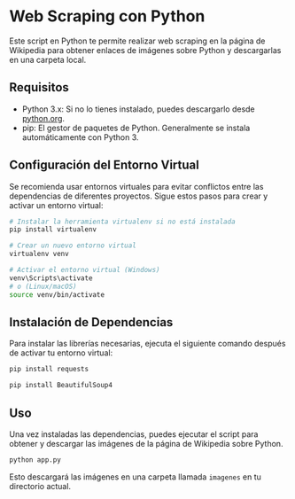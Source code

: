 # Web Scraping con Python

Este script en Python te permite realizar web scraping en la página de Wikipedia para obtener enlaces de imágenes sobre Python y descargarlas en una carpeta local.

## Requisitos 
- Python 3.x: Si no lo tienes instalado, puedes descargarlo desde [python.org](https://www.python.org/downloads/).
- pip: El gestor de paquetes de Python. Generalmente se instala automáticamente con Python 3.

## Configuración del Entorno Virtual

Se recomienda usar entornos virtuales para evitar conflictos entre las dependencias de diferentes proyectos. Sigue estos pasos para crear y activar un entorno virtual:

```bash
# Instalar la herramienta virtualenv si no está instalada
pip install virtualenv

# Crear un nuevo entorno virtual
virtualenv venv

# Activar el entorno virtual (Windows)
venv\Scripts\activate
# o (Linux/macOS)
source venv/bin/activate
```

## Instalación de Dependencias
Para instalar las librerías necesarias, ejecuta el siguiente comando después de activar tu entorno virtual:

```bash
pip install requests
```

```bash
pip install BeautifulSoup4
```

## Uso

Una vez instaladas las dependencias, puedes ejecutar el script para obtener y descargar las imágenes de la página de Wikipedia sobre Python.

```bash
python app.py
```

Esto descargará las imágenes en una carpeta llamada `imagenes` en tu directorio actual.